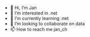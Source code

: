 - 👋 Hi, I’m Jan
- 👀 I’m interested in .net
- 🌱 I’m currently learning .net
- 💞️ I’m looking to collaborate on data
- 📫 How to reach me jan_ch

<!---
jan0601/jan0601 is a ✨ special ✨ repository because its `README.md` (this file) appears on your GitHub profile.
You can click the Preview link to take a look at your changes.
--->

